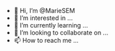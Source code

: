 - 👋 Hi, I’m @MarieSEM
- 👀 I’m interested in ...
- 🌱 I’m currently learning ...
- 💞️ I’m looking to collaborate on ...
- 📫 How to reach me ...

<!---
MarieSEM/MarieSEM is a ✨ special ✨ repository because its `README.md` (this file) appears on your GitHub profile.
You can click the Preview link to take a look at your changes.
--->
